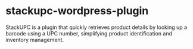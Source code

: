 # stackupc-wordpress-plugin
StackUPC is a plugin that quickly retrieves product details by looking up a barcode using a UPC number, simplifying product identification and inventory management.
